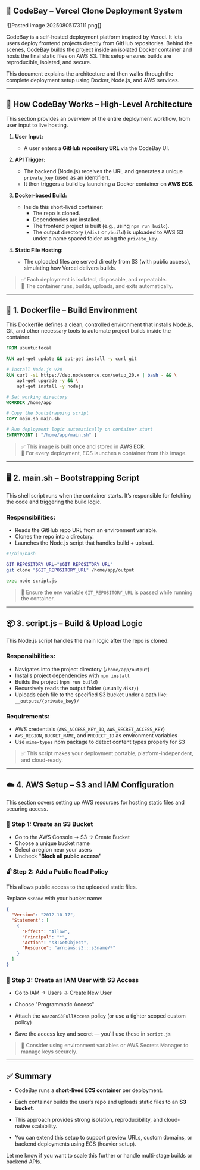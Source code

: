 ## 🚀 CodeBay – Vercel Clone Deployment System

![[Pasted image 20250805173111.png]]

CodeBay is a self-hosted deployment platform inspired by Vercel. It lets users deploy frontend projects directly from GitHub repositories. Behind the scenes, CodeBay builds the project inside an isolated Docker container and hosts the final static files on AWS S3. This setup ensures builds are reproducible, isolated, and secure.

This document explains the architecture and then walks through the complete deployment setup using Docker, Node.js, and AWS services.

---
## 🧠 How CodeBay Works – High-Level Architecture

This section provides an overview of the entire deployment workflow, from user input to live hosting.

1. **User Input:**
    - A user enters a **GitHub repository URL** via the CodeBay UI.
        
2. **API Trigger:**
    - The backend (Node.js) receives the URL and generates a unique `private_key` (used as an identifier).
    - It then triggers a build by launching a Docker container on **AWS ECS**.
        
3. **Docker-based Build:**
    - Inside this short-lived container:
        - The repo is cloned.
        - Dependencies are installed.
        - The frontend project is built (e.g., using `npm run build`).
        - The output directory (`/dist` or `/build`) is uploaded to AWS S3 under a name spaced folder using the `private_key`.
            
4. **Static File Hosting:**
    - The uploaded files are served directly from S3 (with public access), simulating how Vercel delivers builds.
        
> ✅ Each deployment is isolated, disposable, and repeatable.  
> 🔁 The container runs, builds, uploads, and exits automatically.

---
## 🔧 1. Dockerfile – Build Environment

This Dockerfile defines a clean, controlled environment that installs Node.js, Git, and other necessary tools to automate project builds inside the container.

```dockerfile
FROM ubuntu:focal

RUN apt-get update && apt-get install -y curl git

# Install Node.js v20
RUN curl -sL https://deb.nodesource.com/setup_20.x | bash - && \
    apt-get upgrade -y && \
    apt-get install -y nodejs

# Set working directory
WORKDIR /home/app

# Copy the bootstrapping script
COPY main.sh main.sh

# Run deployment logic automatically on container start
ENTRYPOINT [ "/home/app/main.sh" ]
```

> ✅ This image is built once and stored in **AWS ECR**.  
> 🔁 For every deployment, ECS launches a container from this image.

---
## 🖥️ 2. main.sh – Bootstrapping Script

This shell script runs when the container starts. It’s responsible for fetching the code and triggering the build logic.
### Responsibilities:
- Reads the GitHub repo URL from an environment variable.
- Clones the repo into a directory.
- Launches the Node.js script that handles build + upload.

```bash
#!/bin/bash

GIT_REPOSITORY_URL="$GIT_REPOSITORY_URL"
git clone "$GIT_REPOSITORY_URL" /home/app/output

exec node script.js
```

> 📌 Ensure the env variable `GIT_REPOSITORY_URL` is passed while running the container.

---
## 📦 3. script.js – Build & Upload Logic

This Node.js script handles the main logic after the repo is cloned.
### Responsibilities:

- Navigates into the project directory (`/home/app/output`)
- Installs project dependencies with `npm install`
- Builds the project (`npm run build`)
- Recursively reads the output folder (usually `dist/`)
- Uploads each file to the specified S3 bucket under a path like: `__outputs/{private_key}/`

### Requirements:
- AWS credentials (`AWS_ACCESS_KEY_ID`, `AWS_SECRET_ACCESS_KEY`)
- `AWS_REGION`, `BUCKET_NAME`, and `PROJECT_ID` as environment variables
- Use `mime-types` npm package to detect content types properly for S3

> ✅ This script makes your deployment portable, platform-independent, and cloud-ready.
---
## ☁️ 4. AWS Setup – S3 and IAM Configuration

This section covers setting up AWS resources for hosting static files and securing access.

### 📁 Step 1: Create an S3 Bucket

- Go to the AWS Console → S3 → Create Bucket
- Choose a unique bucket name
- Select a region near your users
- Uncheck **"Block all public access"**

### 🔓 Step 2: Add a Public Read Policy

This allows public access to the uploaded static files.

Replace `s3name` with your bucket name:

```json
{
  "Version": "2012-10-17",
  "Statement": [
    {
      "Effect": "Allow",
      "Principal": "*",
      "Action": "s3:GetObject",
      "Resource": "arn:aws:s3:::s3name/*"
    }
  ]
}
```

### 👤 Step 3: Create an IAM User with S3 Access

- Go to IAM → Users → Create New User
    
- Choose "Programmatic Access"
    
- Attach the `AmazonS3FullAccess` policy (or use a tighter scoped custom policy)
    
- Save the access key and secret — you'll use these in `script.js`
    

> 📌 Consider using environment variables or AWS Secrets Manager to manage keys securely.

---

## ✅ Summary

- CodeBay runs a **short-lived ECS container** per deployment.
    
- Each container builds the user’s repo and uploads static files to an **S3 bucket**.
    
- This approach provides strong isolation, reproducibility, and cloud-native scalability.
    
- You can extend this setup to support preview URLs, custom domains, or backend deployments using ECS (heavier setup).
    

Let me know if you want to scale this further or handle multi-stage builds or backend APIs.